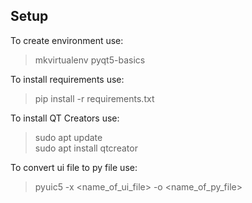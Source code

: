 ## Setup 
To create environment use:
> mkvirtualenv pyqt5-basics

To install requirements use:
> pip install -r requirements.txt 

To install QT Creators use:
> sudo apt update <br/>
> sudo apt install qtcreator

To  convert ui file to py file use:
> pyuic5 -x <name_of_ui_file> -o <name_of_py_file>
